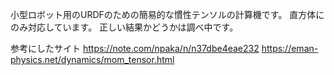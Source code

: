 小型ロボット用のURDFのための簡易的な慣性テンソルの計算機です。
直方体にのみ対応しています。
正しい結果かどうかは調べ中です。

参考にしたサイト
https://note.com/npaka/n/n37dbe4eae232
https://eman-physics.net/dynamics/mom_tensor.html
